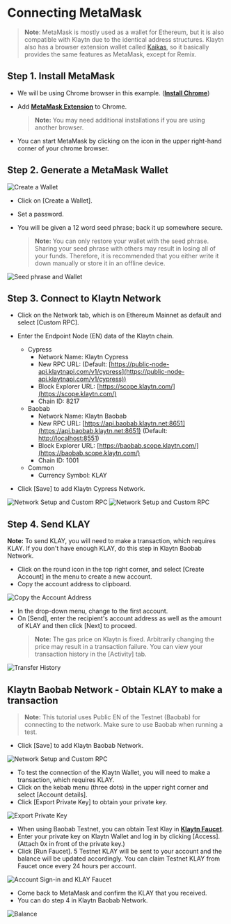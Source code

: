 # Connecting MetaMask <a id="connecting-metamask"></a>

> **Note**: MetaMask is mostly used as a wallet for Ethereum, but it is also compatible with Klaytn due to the identical address structures. Klaytn also has a browser extension wallet called [Kaikas](../developer-tools/README.md#kaikas), so it basically provides the same features as MetaMask, except for Remix.

## Step 1. Install MetaMask <a id="install-metamask"></a>

* We will be using Chrome browser in this example. ([**Install Chrome**](https://www.google.com/intl/en_us/chrome/))

* Add [**MetaMask Extension**](https://chrome.google.com/webstore/detail/metamask/nkbihfbeogaeaoehlefnkodbefgpgknn?hl=en) to Chrome.

  >  **Note:** You may need additional installations if you are using another browser. 

* You can start MetaMask by clicking on the icon in the upper right-hand corner of your chrome browser.

## Step 2. Generate a MetaMask Wallet <a id="generate-a-metamask"></a>

![Create a Wallet](./img/new-to-metamask.png)

* Click on [Create a Wallet].
* Set a password.
* You will be given a 12 word seed phrase; back it up somewhere secure.

  > **Note:** You can only restore your wallet with the seed phrase. Sharing your seed phrase with others may result in losing all of your funds. Therefore, it is recommended that you either write it down manually or store it in an offline device.

![Seed phrase and Wallet](./img/metamask-secret-backup.png)

## Step 3. Connect to Klaytn Network <a id="connect-to-klaytn-network"></a>

* Click on the Network tab, which is on Ethereum Mainnet as default and select [Custom RPC].

* Enter the Endpoint Node (EN) data of the Klaytn chain.

  * Cypress
    * Network Name: Klaytn Cypress
    * New RPC URL: (Default: [https://public-node-api.klaytnapi.com/v1/cypress](https://public-node-api.klaytnapi.com/v1/cypress))
    * Block Explorer URL: [https://scope.klaytn.com/](https://scope.klaytn.com/)
    * Chain ID: 8217
  * Baobab
    * Network Name: Klaytn Baobab
    * New RPC URL: [https://api.baobab.klaytn.net:8651](https://api.baobab.klaytn.net:8651) (Default: [http://localhost:8551](http://localhost:8551/))
    * Block Explorer URL: [https://baobab.scope.klaytn.com/](https://baobab.scope.klaytn.com/)
    * Chain ID: 1001
  * Common
    * Currency Symbol: KLAY


* Click [Save] to add Klaytn Cypress Network.

![Network Setup and Custom RPC](./img/metamask-add-cypress-1.png)
![Network Setup and Custom RPC](./img/metamask-add-cypress-2.png)

## Step 4. Send KLAY <a id="send-klay"></a>
**Note:** To send KLAY, you will need to make a transaction, which requires KLAY. If you don't have enough KLAY, do this step in Klaytn Baobab Network. 

* Click on the round icon in the top right corner, and select [Create Account] in the menu to create a new account.
* Copy the account address to clipboard.

![Copy the Account Address](./img/metamask-copy-address.png)

* In the drop-down menu, change to the first account.
* On [Send], enter the recipient's account address as well as the amount of KLAY and then click [Next] to proceed.
  > **Note:** The gas price on Klaytn is fixed. Arbitrarily changing the price may result in a transaction failure. You can view your transaction history in the [Activity] tab.

![Transfer History](./img/metamask-send-klay.png)

## Klaytn Baobab Network - Obtain KLAY to make a transaction <a id="obtain-klay-to-make-a-transaction"></a>
> **Note:** This tutorial uses Public EN of the Testnet (Baobab) for connecting to the network. Make sure to use Baobab when running a test.

* Click [Save] to add Klaytn Baobab Network.

![Network Setup and Custom RPC](./img/metamask-add-baobab.png)

* To test the connection of the Klaytn Wallet, you will need to make a transaction, which requires KLAY.
* Click on the kebab menu (three dots) in the upper right corner and select [Account details].
* Click [Export Private Key] to obtain your private key.

![Export Private Key](./img/metamask-obtain-private-key.png)

* When using Baobab Testnet, you can obtain Test Klay in [**Klaytn Faucet**](https://baobab.wallet.klaytn.com/access?next=faucet).
* Enter your private key on Klaytn Wallet and log in by clicking [Access]. (Attach 0x in front of the private key.)
* Click [Run Faucet]. 5 Testnet KLAY will be sent to your account and the balance will be updated accordingly. You can claim Testnet KLAY from Faucet once every 24 hours per account.

![Account Sign-in and KLAY Faucet](./img/metamask-klay-faucet.png)

* Come back to MetaMask and confirm the KLAY that you received.
* You can do step 4 in Klaytn Baobab Network.

![Balance](./img/metamask-klay-received.png)